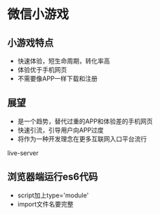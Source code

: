 # 微信小游戏

## 小游戏特点

* 快速体验，短生命周期，转化率高
* 体验优于手机网页
* 不需要像APP一样下载和注册

## 展望

* 是一个趋势，替代过重的APP和体验差的手机网页
* 快速引流，引导用户向APP过度
* 将作为一种开发理念在更多互联网入口平台流行

live-server

## 浏览器端运行es6代码

* script加上type='module'
* import文件名要完整

